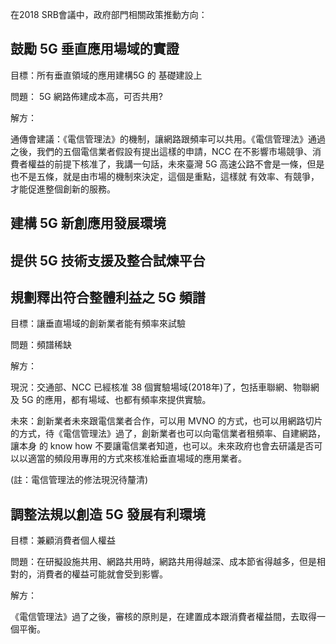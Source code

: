 在2018 SRB會議中，政府部門相關政策推動方向：

## 鼓勵 5G 垂直應用場域的實證

目標：所有垂直領域的應用建構5G 的 基礎建設上

問題： 5G 網路佈建成本高，可否共用?

解方：

通傳會建議：《電信管理法》的機制，讓網路跟頻率可以共用。《電信管理法》通過之後，我們的五個電信業者假設有提出這樣的申請，NCC 在不影響市場競爭、消費者權益的前提下核准了，我講一句話，未來臺灣 5G 高速公路不會是一條，但是也不是五條，就是由市場的機制來決定，這個是重點，這樣就 有效率、有競爭，才能促進整個創新的服務。



## 建構 5G 新創應用發展環境





## 提供 5G 技術支援及整合試煉平台





## 規劃釋出符合整體利益之 5G 頻譜

目標：讓垂直場域的創新業者能有頻率來試驗

問題：頻譜稀缺

解方：

現況：交通部、NCC 已經核准 38 個實驗場域(2018年)了，包括車聯網、物聯網及 5G 的應用，都有場域、也都有頻率來提供實驗。

未來：創新業者未來跟電信業者合作，可以用 MVNO 的方式，也可以用網路切片的方式，待《電信管理法》過了，創新業者也可以向電信業者租頻率、自建網路，讓本身 的 know how 不要讓電信業者知道，也可以。未來政府也會去研議是否可以以適當的頻段用專用的方式來核准給垂直場域的應用業者。

(註：電信管理法的修法現況待釐清)



## 調整法規以創造 5G 發展有利環境

目標：兼顧消費者個人權益

問題：在研擬設施共用、網路共用時，網路共用得越深、成本節省得越多，但是相對的，消費者的權益可能就會受到影響。

解方：

《電信管理法》過了之後，審核的原則是，在建置成本跟消費者權益間，去取得一個平衡。